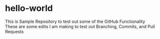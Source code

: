 # hello-world
This is Sample Repository to test out some of the GitHub Functionality
These are some edits I am making to test out Branching, Commits, and Pull Requests
